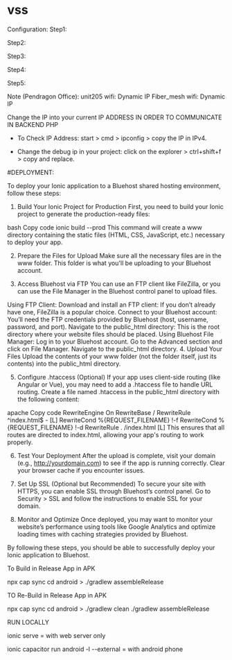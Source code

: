 # vss
Configuration:
Step1:

Step2:

Step3:

Step4:

Step5:

Note (Pendragon Office):
unit205 wifi: Dynamic IP
Fiber_mesh wifi: Dynamic IP

Change the IP into your current IP ADDRESS IN ORDER TO COMMUNICATE IN BACKEND PHP

- To Check IP Address: start > cmd > ipconfig > copy the IP in IPv4.

- Change the debug ip in your project: click on the explorer > ctrl+shift+f > copy and replace.


#DEPLOYMENT:

To deploy your Ionic application to a Bluehost shared hosting environment, follow these steps:

1. Build Your Ionic Project for Production
First, you need to build your Ionic project to generate the production-ready files:

bash
Copy code
ionic build --prod
This command will create a www directory containing the static files (HTML, CSS, JavaScript, etc.) necessary to deploy your app.

2. Prepare the Files for Upload
Make sure all the necessary files are in the www folder. This folder is what you'll be uploading to your Bluehost account.

3. Access Bluehost via FTP
You can use an FTP client like FileZilla, or you can use the File Manager in the Bluehost control panel to upload files.

Using FTP Client:
Download and install an FTP client: If you don’t already have one, FileZilla is a popular choice.
Connect to your Bluehost account: You’ll need the FTP credentials provided by Bluehost (host, username, password, and port).
Navigate to the public_html directory: This is the root directory where your website files should be placed.
Using Bluehost File Manager:
Log in to your Bluehost account.
Go to the Advanced section and click on File Manager.
Navigate to the public_html directory.
4. Upload Your Files
Upload the contents of your www folder (not the folder itself, just its contents) into the public_html directory.

5. Configure .htaccess (Optional)
If your app uses client-side routing (like Angular or Vue), you may need to add a .htaccess file to handle URL routing. Create a file named .htaccess in the public_html directory with the following content:

apache
Copy code
<IfModule mod_rewrite.c>
  RewriteEngine On
  RewriteBase /
  RewriteRule ^index\.html$ - [L]
  RewriteCond %{REQUEST_FILENAME} !-f
  RewriteCond %{REQUEST_FILENAME} !-d
  RewriteRule . /index.html [L]
</IfModule>
This ensures that all routes are directed to index.html, allowing your app's routing to work properly.

6. Test Your Deployment
After the upload is complete, visit your domain (e.g., http://yourdomain.com) to see if the app is running correctly. Clear your browser cache if you encounter issues.

7. Set Up SSL (Optional but Recommended)
To secure your site with HTTPS, you can enable SSL through Bluehost’s control panel. Go to Security > SSL and follow the instructions to enable SSL for your domain.

8. Monitor and Optimize
Once deployed, you may want to monitor your website’s performance using tools like Google Analytics and optimize loading times with caching strategies provided by Bluehost.

By following these steps, you should be able to successfully deploy your Ionic application to Bluehost.


To Build in Release App in APK

npx cap sync
cd android > ./gradlew assembleRelease

TO Re-Build in Release App in APK

npx cap sync
cd android > ./gradlew clean
./gradlew assembleRelease


RUN LOCALLY

ionic serve = with web server only

ionic capacitor run android -l --external = with android phone
